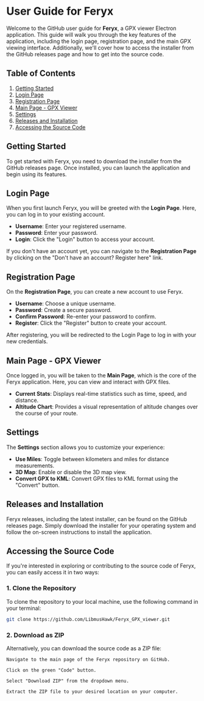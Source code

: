 # User Guide for Feryx

Welcome to the GitHub user guide for **Feryx**, a GPX viewer Electron application. This guide will walk you through the key features of the application, including the login page, registration page, and the main GPX viewing interface. Additionally, we'll cover how to access the installer from the GitHub releases page and how to get into the source code.

## Table of Contents
1. [Getting Started](#getting-started)
2. [Login Page](#login-page)
3. [Registration Page](#registration-page)
4. [Main Page - GPX Viewer](#main-page---gpx-viewer)
5. [Settings](#settings)
6. [Releases and Installation](#releases-and-installation)
7. [Accessing the Source Code](#accessing-the-source-code)

## Getting Started

To get started with Feryx, you need to download the installer from the GitHub releases page. Once installed, you can launch the application and begin using its features.

## Login Page

When you first launch Feryx, you will be greeted with the **Login Page**. Here, you can log in to your existing account.

- **Username**: Enter your registered username.
- **Password**: Enter your password.
- **Login**: Click the "Login" button to access your account.

If you don't have an account yet, you can navigate to the **Registration Page** by clicking on the "Don't have an account? Register here" link.

## Registration Page

On the **Registration Page**, you can create a new account to use Feryx.

- **Username**: Choose a unique username.
- **Password**: Create a secure password.
- **Confirm Password**: Re-enter your password to confirm.
- **Register**: Click the "Register" button to create your account.

After registering, you will be redirected to the Login Page to log in with your new credentials.

## Main Page - GPX Viewer

Once logged in, you will be taken to the **Main Page**, which is the core of the Feryx application. Here, you can view and interact with GPX files.

- **Current Stats**: Displays real-time statistics such as time, speed, and distance.
- **Altitude Chart**: Provides a visual representation of altitude changes over the course of your route.

## Settings

The **Settings** section allows you to customize your experience:

- **Use Miles**: Toggle between kilometers and miles for distance measurements.
- **3D Map**: Enable or disable the 3D map view.
- **Convert GPX to KML**: Convert GPX files to KML format using the "Convert" button.

## Releases and Installation

Feryx releases, including the latest installer, can be found on the GitHub releases page. Simply download the installer for your operating system and follow the on-screen instructions to install the application.

## Accessing the Source Code

If you're interested in exploring or contributing to the source code of Feryx, you can easily access it in two ways:

### 1. Clone the Repository
To clone the repository to your local machine, use the following command in your terminal:

```bash
git clone https://github.com/LibmusHawk/Feryx_GPX_viewer.git
```
### 2. Download as ZIP

Alternatively, you can download the source code as a ZIP file:

    Navigate to the main page of the Feryx repository on GitHub.

    Click on the green "Code" button.

    Select "Download ZIP" from the dropdown menu.

    Extract the ZIP file to your desired location on your computer.
